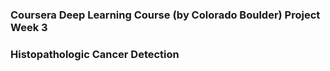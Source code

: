 ### Coursera Deep Learning Course (by Colorado Boulder) Project Week 3

### Histopathologic Cancer Detection 
